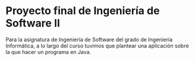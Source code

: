 # Proyecto final de Ingeniería de Software II
Para la asignatura de Ingeniería de Software del grado de Ingeniería Informática, a lo largo del curso tuvimos que plantear una aplicación sobre la que hacer un programa en Java. 
